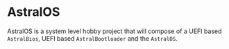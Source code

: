 # AstralOS

AstralOS is a system level hobby project that will compose of a UEFI based `AstralBios`, UEFI based `AstralBootloader` and the `AstralOS`.

